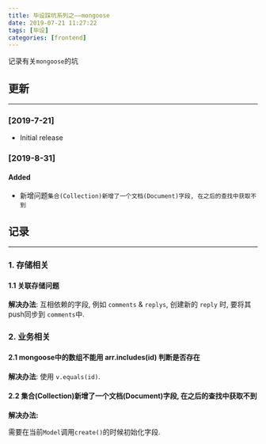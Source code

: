 ```yaml
---
title: 毕设踩坑系列之——mongoose
date: 2019-07-21 11:27:22
tags: [毕设]
categories: [frontend]
---
```


记录有关`mongoose`的坑


<!-- more -->


## 更新

------

### [2019-7-21]

- Initial release

### [2019-8-31]

#### Added

- 新增问题`集合(Collection)新增了一个文档(Document)字段, 在之后的查找中获取不到`

## 记录

------

### 1. 存储相关

#### 1.1 关联存储问题

**解决办法**: 互相依赖的字段, 例如 `comments` & `replys`, 创建新的 `reply` 时, 要将其push同步到 `comments`中.

### 2. 业务相关

#### 2.1 mongoose中的数组不能用 arr.includes(id) 判断是否存在

**解决办法**: 使用 `v.equals(id)`.

#### 2.2 集合(Collection)新增了一个文档(Document)字段, 在之后的查找中获取不到

**解决办法:**

需要在当前`Model`调用`create()`的时候初始化字段.